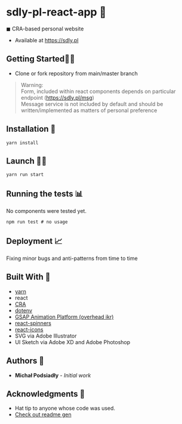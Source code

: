 # sdly-pl-react-app 🧪

◼ CRA-based personal website

- Available at https://sdly.pl

## Getting Started👨‍🦯

- Clone or fork repository from main/master branch <br>

> Warning: <br>
> Form, included within react components depends on particular endpoint (https://sdly.pl/msg) <br>
> Message service is not included by default and should be written/implemented as matters of personal preference

## Installation 📜

```
yarn install
```

## Launch 🏃‍♂️

```
yarn run start
```

## Running the tests 📊

No components were tested yet.

```
npm run test # no usage
```

## Deployment 📈

Fixing minor bugs and anti-patterns from time to time

## Built With 📐

- [yarn](https://yarnpkg.com)
- react
- [CRA](https://create-react-app.dev)
- [dotenv](https://www.npmjs.com/package/dotenv)
- [GSAP Animation Platform (overhead ikr)](https://greensock.com/gsap/)
- [react-spinners](https://www.npmjs.com/package/react-spinners)
- [react-icons](https://react-icons.github.io/react-icons/)
- SVG via Adobe Illustrator
- UI Sketch via Adobe XD and Adobe Photoshop

## Authors 🕺

- **Michał Podsiadły** - _Initial work_

## Acknowledgments 🎉

- Hat tip to anyone whose code was used.
- [Check out readme gen](https://www.makeareadme.com)
